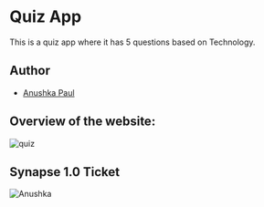 # Quiz App
This is a quiz app where it has 5 questions based on Technology.

## Author
- [Anushka Paul](https://github.com/pilipi-puu-puu)

## Overview of the website:
![quiz](https://user-images.githubusercontent.com/87390353/212492574-46df85a6-f3d8-49c1-9bf1-1cc669ffe8af.jpg)

## Synapse 1.0 Ticket
![Anushka](https://user-images.githubusercontent.com/87390353/212492591-b6cf8a9c-7657-4595-a542-039324f121f2.png)
